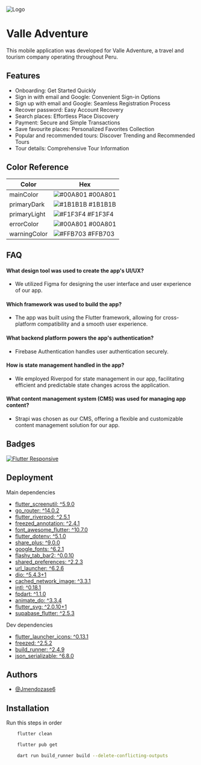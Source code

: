 
![Logo](https://res.cloudinary.com/dgna2mogt/image/upload/v1714532188/h92ozjqaan6or8md0utl.png)


# Valle Adventure

This mobile application was developed for Valle Adventure, a travel and tourism company operating throughout Peru.


## Features

- Onboarding: Get Started Quickly
- Sign in with email and Google: Convenient Sign-in Options
- Sign up with email and Google: Seamless Registration Process
- Recover password: Easy Account Recovery
- Search places: Effortless Place Discovery
- Payment: Secure and Simple Transactions
- Save favourite places: Personalized Favorites Collection
- Popular and recommended tours: Discover Trending and Recommended Tours
- Tour details: Comprehensive Tour Information
<!-- - Light and dark mode: Customizable Interface Modes -->


## Color Reference

| Color             | Hex                                                                |
| ----------------- | ------------------------------------------------------------------ |
| mainColor | ![#00A801](https://via.placeholder.com/10/00A801?text=+) #00A801 |
| primaryDark | ![#1B1B1B](https://via.placeholder.com/10/1b1b1b?text=+) #1B1B1B |
| primaryLight | ![#F1F3F4](https://via.placeholder.com/10/F1F3F4?text=+) #F1F3F4 |
| errorColor | ![#00A801](https://via.placeholder.com/10/00A801?text=+) #00A801 |
| warningColor | ![#FFB703](https://via.placeholder.com/10/FFB703?text=+) #FFB703 |


## FAQ

#### What design tool was used to create the app's UI/UX?

- We utilized Figma for designing the user interface and user experience of our app.

#### Which framework was used to build the app?

- The app was built using the Flutter framework, allowing for cross-platform compatibility and a smooth user experience.

#### What backend platform powers the app's authentication?

- Firebase Authentication handles user authentication securely.

#### How is state management handled in the app?

- We employed Riverpod for state management in our app, facilitating efficient and predictable state changes across the application.

#### What content management system (CMS) was used for managing app content?

- Strapi was chosen as our CMS, offering a flexible and customizable content management solution for our app.


## Badges
[![Flutter Responsive](https://img.shields.io/badge/flutter-responsive-brightgreen.svg?style=flat-square)](https://github.com/OpenFlutter/flutter_screenutil)

## Deployment

Main dependencies


  - [flutter_screenutil: ^5.9.0](https://pub.dev/packages/flutter_screenutil)
  - [go_router: ^14.0.2](https://pub.dev/packages/go_router)
  - [flutter_riverpod: ^2.5.1](https://pub.dev/packages/flutter_riverpod)
  - [freezed_annotation: ^2.4.1](https://pub.dev/packages/freezed_annotation)
  - [font_awesome_flutter: ^10.7.0](https://pub.dev/packages/font_awesome_flutter)
  - [flutter_dotenv: ^5.1.0](https://pub.dev/packages/flutter_dotenv)
  - [share_plus: ^9.0.0](https://pub.dev/packages/share_plus)
  - [google_fonts: ^6.2.1](https://pub.dev/packages/google_fonts)
  - [flashy_tab_bar2: ^0.0.10](https://pub.dev/packages/flashy_tab_bar2)
  - [shared_preferences: ^2.2.3](https://pub.dev/packages/shared_preferences)
  - [url_launcher: ^6.2.6](https://pub.dev/packages/url_launcher)
  - [dio: ^5.4.3+1](https://pub.dev/packages/dio)
  - [cached_network_image: ^3.3.1](https://pub.dev/packages/cached_network_image)
  - [intl: ^0.18.1](https://pub.dev/packages/intl)
  - [fpdart: ^1.1.0](https://pub.dev/packages/fpdart)
  - [animate_do: ^3.3.4](https://pub.dev/packages/animate_do)
  - [flutter_svg: ^2.0.10+1](https://pub.dev/packages/flutter_svg)
  - [supabase_flutter: ^2.5.3](https://pub.dev/packages/supabase_flutter)

Dev dependencies

  - [flutter_launcher_icons: ^0.13.1](https://pub.dev/packages/flutter_launcher_icons)
  - [freezed: ^2.5.2](https://pub.dev/packages/freezed)
  - [build_runner: ^2.4.9](https://pub.dev/packages/build_runner)
  - [json_serializable: ^6.8.0](https://pub.dev/packages/freezed_annotation)
## Authors

- [@Jmendozase6](https://github.com/Jmendozase6)


## Installation

Run this steps in order

```bash
    flutter clean
```
```bash
    flutter pub get
```
```bash
    dart run build_runner build --delete-conflicting-outputs
```
